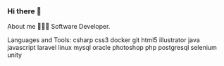 ### Hi there 👋

About me
👨🏻‍💻 Software Developer.

Languages and Tools:
csharp css3 docker git html5 illustrator java javascript laravel linux mysql oracle photoshop php postgresql selenium unity
